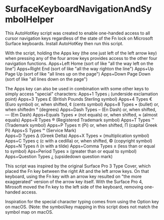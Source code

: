 # SurfaceKeyboardNavigationAndSymbolHelper

This AutoHotKey script was created to enable one-handed access to all cursor navigation keys regardless 
of the state of the Fn lock on Microsoft Surface keyboards. Install AutoHotKey then run this script.

With the script, holding the Apps key (the one just left of the left arrow key) when pressing any of 
the four arrow keys provides access to the other four navigation functions. 
  Apps+Left     Home (sort of like "all the way left on the line")
  Apps+Right    End (sort of like "all the way righton the line")
  Apps+Up       Page Up (sort of like "all lines up on the page")
  Apps+Down     Page Down (sort of like "all lines down on the page")

The Apps key can also be used in combination with some other keys to simply access "special" characters:
  Apps+1			  Types ¡ (underside exclamation point)
  Apps+3			  Types £ (British Pounds Sterling symbol)
  Apps+4	      Types € (Euro symbol) or, when shifted, ¢ (cents symbol)
  Apps+8			  Types • (bullet) or, when shiftedm ° (degrees)
  Apps+Dash			Types – (En Dash) or, when shifted, — (Em Dash)
  Apps+Equals   Types ≠ (not equals) or, when shifted, ≈ (almost equals)
  Apps+R			  Types ® (Registered Trademark symbol)
  Apps+T			  Types ™ (Trademark symbol)
  Apps+P			  Types π (Pi) or, when shifted, Π (capital Greek Pi)
  Apps+S			  Types ℠ (Service Mark)	
  Apps+D			  Types Δ (Greek Delta)	
  Apps+X			  Types × (multiplication symbol)	
  Apps+C			  Types ç (c with a cedilla) or, when shifted, © (copyright symbol)
  Apps+N			  Types ñ (n with a tilde)
  Apps+Comma		Types ≤ (less than or equal to symbol)
  Aps+Period		Types ≥ (greater than or equal to symbol)
  Apps+Question	Types ¿ (upsidedown question mark)

This script was inspired by the original Surface Pro 3 Type Cover, which placed the Fn key between the 
right Alt and the left arrow keys. On that keyboard, using the Fn key with an arrow key resulted on 
"the more exaggerated" version of the arrow key itself. With the Surface Pro 4, Mirosoft moved the Fn 
key to the left side of the keyboard, removing one-handed access.

Inspiration for the special character typing comes from using the Option key on macOS. (Note: the 
symbol/key mapping in this script does not match the symbol map on macOS.


